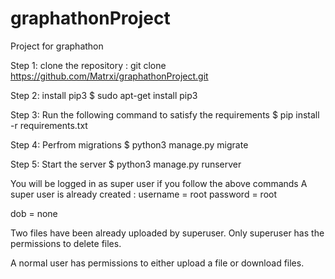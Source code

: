 # graphathonProject
Project for graphathon

Step 1: clone the repository : git clone https://github.com/Matrxi/graphathonProject.git

Step 2: install pip3
        $ sudo apt-get install pip3
        
Step 3: Run the following command to satisfy the requirements
        $ pip install -r requirements.txt
        
Step 4: Perfrom migrations
        $ python3 manage.py migrate
      
Step 5: Start the server
        $ python3 manage.py runserver
        

You will be logged in as super user if you follow the above commands
A super user is already created : 
   username = root
   password = root
   
   dob = none
        

Two files have been already uploaded by superuser. 
Only superuser has the permissions to delete files.

A normal user has permissions to either upload a file or download files.
